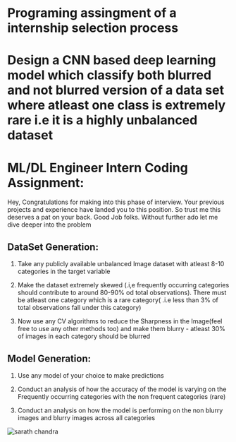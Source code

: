 # Programing assingment of a internship selection process

# Design a CNN based deep learning model which classify both blurred and not blurred version of a data set where atleast one class is extremely rare i.e it is a highly unbalanced   dataset

# ML/DL Engineer Intern Coding Assignment: 

Hey, Congratulations for making into this phase of interview. Your previous projects and experience have landed you to this position. So trust me this deserves a pat on your back. Good Job folks. Without further ado let me dive deeper into the problem 

 

## DataSet Generation: 

1) Take any publicly available unbalanced Image dataset with atleast 8-10 categories in the 
   target variable  

2)  Make the dataset extremely skewed (.i,e frequently occurring categories should contribute to around 80-90% od total observations). There must be atleast one category which is     a rare category( .i.e less than 3% of total observations fall under this category) 

3)  Now use any CV algorithms to reduce the Sharpness in the Image(feel free to use any other methods too) and make them blurry - atleast 30% of images in each category should be     blurred 

 

## Model Generation: 

1)  Use any model of your choice to make predictions 

2)  Conduct an analysis of how the accuracy of the model is varying on the Frequently occurring categories with the non frequent categories (rare) 

3)  Conduct an analysis on how the model is performing on the non blurry images and blurry images across all categories 

![sarath chandra](https://user-images.githubusercontent.com/33135767/93631709-b06ffb80-fa09-11ea-8b3c-db101cf51a33.gif)
